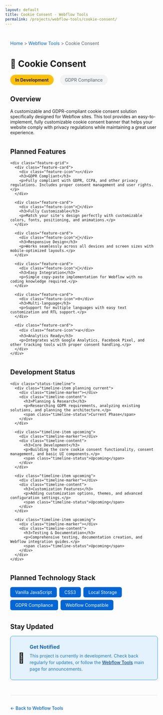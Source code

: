 ```yaml
---
layout: default
title: Cookie Consent - Webflow Tools
permalink: /projects/webflow-tools/cookie-consent/
---
```


<div class="project-detail">
  <div class="breadcrumb">
    <a href="{{ '/' | relative_url }}">Home</a> > 
    <a href="{{ '/projects/webflow-tools/' | relative_url }}">Webflow Tools</a> > 
    Cookie Consent
  </div>

  <h1>🍪 Cookie Consent</h1>

  <div class="project-meta">
    <span class="status planning">In Development</span>
    <span class="category">GDPR Compliance</span>
  </div>

  <div class="project-overview">
    <h2>Overview</h2>
    <p>
      A customizable and GDPR-compliant cookie consent solution specifically designed for Webflow sites.
      This tool provides an easy-to-implement, fully customizable cookie consent banner that helps your website
      comply with privacy regulations while maintaining a great user experience.
    </p>
  </div>

  <div class="planned-features">
    <h2>Planned Features</h2>
    
    <div class="feature-grid">
      <div class="feature-card">
        <div class="feature-icon">⚖️</div>
        <h3>GDPR Compliant</h3>
        <p>Fully compliant with GDPR, CCPA, and other privacy regulations. Includes proper consent management and user rights.</p>
      </div>

      <div class="feature-card">
        <div class="feature-icon">🎨</div>
        <h3>Fully Customizable</h3>
        <p>Match your site's design perfectly with customizable colors, fonts, positioning, and animations.</p>
      </div>

      <div class="feature-card">
        <div class="feature-icon">📱</div>
        <h3>Responsive Design</h3>
        <p>Works seamlessly across all devices and screen sizes with mobile-optimized layouts.</p>
      </div>

      <div class="feature-card">
        <div class="feature-icon">🔧</div>
        <h3>Easy Integration</h3>
        <p>Simple copy-paste implementation for Webflow with no coding knowledge required.</p>
      </div>

      <div class="feature-card">
        <div class="feature-icon">🌐</div>
        <h3>Multi-language</h3>
        <p>Support for multiple languages with easy text customization and RTL support.</p>
      </div>

      <div class="feature-card">
        <div class="feature-icon">📊</div>
        <h3>Analytics Ready</h3>
        <p>Integrates with Google Analytics, Facebook Pixel, and other tracking tools with proper consent handling.</p>
      </div>
    </div>
  </div>

  <div class="development-status">
    <h2>Development Status</h2>
    
    <div class="status-timeline">
      <div class="timeline-item planning current">
        <div class="timeline-marker"></div>
        <div class="timeline-content">
          <h3>Planning & Research</h3>
          <p>Researching GDPR requirements, analyzing existing solutions, and planning the architecture.</p>
          <span class="timeline-status">Current Phase</span>
        </div>
      </div>

      <div class="timeline-item upcoming">
        <div class="timeline-marker"></div>
        <div class="timeline-content">
          <h3>Core Development</h3>
          <p>Building the core cookie consent functionality, consent management, and basic UI components.</p>
          <span class="timeline-status">Upcoming</span>
        </div>
      </div>

      <div class="timeline-item upcoming">
        <div class="timeline-marker"></div>
        <div class="timeline-content">
          <h3>Customization Features</h3>
          <p>Adding customization options, themes, and advanced configuration settings.</p>
          <span class="timeline-status">Upcoming</span>
        </div>
      </div>

      <div class="timeline-item upcoming">
        <div class="timeline-marker"></div>
        <div class="timeline-content">
          <h3>Testing & Documentation</h3>
          <p>Comprehensive testing, documentation creation, and Webflow integration guides.</p>
          <span class="timeline-status">Upcoming</span>
        </div>
      </div>
    </div>
  </div>

  <div class="tech-stack">
    <h2>Planned Technology Stack</h2>
    <div class="tech-tags">
      <span class="tech-tag">Vanilla JavaScript</span>
      <span class="tech-tag">CSS3</span>
      <span class="tech-tag">Local Storage</span>
      <span class="tech-tag">GDPR Compliance</span>
      <span class="tech-tag">Webflow Compatible</span>
    </div>
  </div>

  <div class="stay-updated">
    <h2>Stay Updated</h2>
    <div class="update-card">
      <div class="update-icon">📧</div>
      <div class="update-content">
        <h3>Get Notified</h3>
        <p>
          This project is currently in development. Check back regularly for updates, or follow the 
          <a href="{{ '/projects/webflow-tools/' | relative_url }}">Webflow Tools</a> main page for announcements.
        </p>
      </div>
    </div>
  </div>

  <div class="back-link">
    <a href="{{ '/projects/webflow-tools/' | relative_url }}">&larr; Back to Webflow Tools</a>
  </div>
</div>

<style>
.project-detail {
  max-width: 900px;
  margin: 0 auto;
  padding: 2rem 1rem;
}

.breadcrumb {
  margin-bottom: 1rem;
  color: #586069;
  font-size: 0.9rem;
}

.breadcrumb a {
  color: #0366d6;
  text-decoration: none;
}

.breadcrumb a:hover {
  text-decoration: underline;
}

.project-meta {
  margin-bottom: 2rem;
}

.status {
  display: inline-block;
  padding: 0.5rem 1rem;
  border-radius: 20px;
  font-size: 0.875rem;
  font-weight: bold;
  margin-right: 1rem;
}

.status.planning {
  background-color: #ffc107;
  color: #212529;
}

.category {
  display: inline-block;
  padding: 0.5rem 1rem;
  background-color: #f1f3f4;
  border-radius: 20px;
  font-size: 0.875rem;
  color: #586069;
}

.project-overview, .planned-features, .development-status, .tech-stack, .stay-updated {
  margin-bottom: 2.5rem;
}

.feature-grid {
  display: grid;
  grid-template-columns: repeat(auto-fit, minmax(280px, 1fr));
  gap: 1.5rem;
  margin-top: 1.5rem;
}

.feature-card {
  background-color: #f8f9fa;
  border: 1px solid #e1e4e8;
  border-radius: 8px;
  padding: 1.5rem;
  text-align: center;
  transition: transform 0.2s ease, box-shadow 0.2s ease;
}

.feature-card:hover {
  transform: translateY(-2px);
  box-shadow: 0 4px 12px rgba(0,0,0,0.1);
}

.feature-icon {
  font-size: 2.5rem;
  margin-bottom: 1rem;
}

.feature-card h3 {
  margin: 0 0 0.5rem 0;
  color: #24292e;
}

.feature-card p {
  margin: 0;
  color: #586069;
  line-height: 1.5;
}

.status-timeline {
  position: relative;
  padding-left: 2rem;
}

.status-timeline::before {
  content: '';
  position: absolute;
  left: 0.75rem;
  top: 0;
  bottom: 0;
  width: 2px;
  background-color: #e1e4e8;
}

.timeline-item {
  position: relative;
  margin-bottom: 2rem;
}

.timeline-marker {
  position: absolute;
  left: -2rem;
  top: 0.25rem;
  width: 1rem;
  height: 1rem;
  border-radius: 50%;
  background-color: #e1e4e8;
  border: 3px solid #fff;
}

.timeline-item.current .timeline-marker {
  background-color: #ffc107;
}

.timeline-item.upcoming .timeline-marker {
  background-color: #6c757d;
}

.timeline-content h3 {
  margin: 0 0 0.5rem 0;
  color: #24292e;
}

.timeline-content p {
  margin: 0 0 0.5rem 0;
  color: #586069;
  line-height: 1.5;
}

.timeline-status {
  display: inline-block;
  padding: 0.25rem 0.75rem;
  border-radius: 12px;
  font-size: 0.75rem;
  font-weight: bold;
  text-transform: uppercase;
}

.timeline-item.current .timeline-status {
  background-color: #ffc107;
  color: #212529;
}

.timeline-item.upcoming .timeline-status {
  background-color: #6c757d;
  color: white;
}

.tech-tags {
  display: flex;
  flex-wrap: wrap;
  gap: 0.5rem;
}

.tech-tag {
  background-color: #0366d6;
  color: white;
  padding: 0.5rem 1rem;
  border-radius: 6px;
  font-size: 0.875rem;
}

.update-card {
  display: flex;
  align-items: center;
  background-color: #e3f2fd;
  border: 1px solid #2196f3;
  border-radius: 8px;
  padding: 1.5rem;
}

.update-icon {
  font-size: 2rem;
  margin-right: 1rem;
}

.update-content h3 {
  margin: 0 0 0.5rem 0;
  color: #1565c0;
}

.update-content p {
  margin: 0;
  color: #1976d2;
  line-height: 1.5;
}

.update-content a {
  color: #0d47a1;
  font-weight: 500;
}

.back-link {
  margin-top: 3rem;
  padding-top: 2rem;
  border-top: 1px solid #e1e4e8;
}

.back-link a {
  color: #0366d6;
  text-decoration: none;
  font-weight: 500;
}

.back-link a:hover {
  text-decoration: underline;
}

@media (max-width: 768px) {
  .project-detail {
    padding: 1rem;
  }
  
  .feature-grid {
    grid-template-columns: 1fr;
  }
  
  .status-timeline {
    padding-left: 1.5rem;
  }
  
  .timeline-marker {
    left: -1.5rem;
  }
  
  .update-card {
    flex-direction: column;
    text-align: center;
  }
  
  .update-icon {
    margin-right: 0;
    margin-bottom: 1rem;
  }
  
  .tech-tags {
    flex-direction: column;
  }
  
  .tech-tag {
    text-align: center;
  }
}
</style>